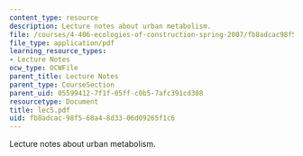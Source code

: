 ```yaml
---
content_type: resource
description: Lecture notes about urban metabolism.
file: /courses/4-406-ecologies-of-construction-spring-2007/fb8adcac98f568a48d3306d09265f1c6_lec5.pdf
file_type: application/pdf
learning_resource_types:
- Lecture Notes
ocw_type: OCWFile
parent_title: Lecture Notes
parent_type: CourseSection
parent_uid: 05599412-7f1f-05ff-c0b5-7afc391cd308
resourcetype: Document
title: lec5.pdf
uid: fb8adcac-98f5-68a4-8d33-06d09265f1c6
---
```

Lecture notes about urban metabolism.

